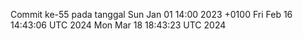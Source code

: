 Commit ke-55 pada tanggal Sun Jan 01 14:00 2023 +0100
Fri Feb 16 14:43:06 UTC 2024
Mon Mar 18 18:43:23 UTC 2024
